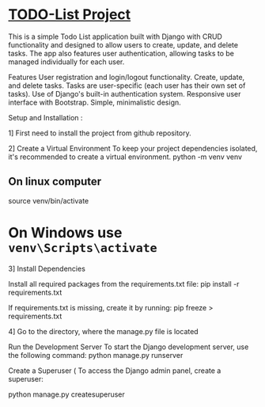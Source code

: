 # <a href="https://todo-list-7a5c.onrender.com">TODO-List Project</a>

This is a simple Todo List application built with Django with CRUD functionality and designed to allow users to create, update, and delete tasks. The app also features user authentication, allowing tasks to be managed individually for each user.

Features
User registration and login/logout functionality.
Create, update, and delete tasks.
Tasks are user-specific (each user has their own set of tasks).
Use of Django's built-in authentication system.
Responsive user interface with Bootstrap.
Simple, minimalistic design.


Setup and Installation :

1] First need to install the project from github repository.

2] Create a Virtual Environment
To keep your project dependencies isolated, it's recommended to create a virtual environment.
python -m venv venv
## On linux computer
source venv/bin/activate   
# On Windows use `venv\Scripts\activate`

3] Install Dependencies

Install all required packages from the requirements.txt file:
pip install -r requirements.txt

If requirements.txt is missing, create it by running:
pip freeze > requirements.txt

4] Go to the directory, where the manage.py file is located

Run the Development Server
To start the Django development server, use the following command:
python manage.py runserver

Create a Superuser (
To access the Django admin panel, create a superuser:

python manage.py createsuperuser
